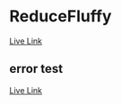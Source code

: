 # ReduceFluffy 
<a href="https://reducefluffy.web.app/" alt="">Live Link</a>
## error test
<a href="https://reducefluffy.web.app/" alt="">Live Link</a>
